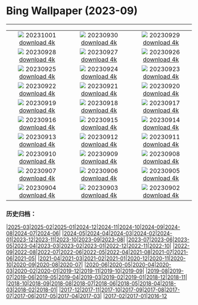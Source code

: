 # Bing Wallpaper (2023-09)
**************
| | | |
| :----: | :----: | :----: |
| ![](https://www.bing.com/th?id=OHR.ShenandoahFoliage_EN-CA5764050282_1920x1080.jpg) 20231001 [download 4k](https://www.bing.com/th?id=OHR.ShenandoahFoliage_EN-CA5764050282_UHD.jpg) | ![](https://www.bing.com/th?id=OHR.GuiyangMoon_EN-CA4101915787_1920x1080.jpg) 20230930 [download 4k](https://www.bing.com/th?id=OHR.GuiyangMoon_EN-CA4101915787_UHD.jpg) | ![](https://www.bing.com/th?id=OHR.MaritimeDay_EN-CA2505931032_1920x1080.jpg) 20230929 [download 4k](https://www.bing.com/th?id=OHR.MaritimeDay_EN-CA2505931032_UHD.jpg) |
| ![](https://www.bing.com/th?id=OHR.CapriKrupp_EN-CA9950478690_1920x1080.jpg) 20230928 [download 4k](https://www.bing.com/th?id=OHR.CapriKrupp_EN-CA9950478690_UHD.jpg) | ![](https://www.bing.com/th?id=OHR.VeniceSkatePark_EN-CA1676969637_1920x1080.jpg) 20230927 [download 4k](https://www.bing.com/th?id=OHR.VeniceSkatePark_EN-CA1676969637_UHD.jpg) | ![](https://www.bing.com/th?id=OHR.GlacierBayOtter_EN-CA0481969392_1920x1080.jpg) 20230926 [download 4k](https://www.bing.com/th?id=OHR.GlacierBayOtter_EN-CA0481969392_UHD.jpg) |
| ![](https://www.bing.com/th?id=OHR.FraserRiverBC_EN-CA9274002472_1920x1080.jpg) 20230925 [download 4k](https://www.bing.com/th?id=OHR.FraserRiverBC_EN-CA9274002472_UHD.jpg) | ![](https://www.bing.com/th?id=OHR.NuitBlanche_EN-CA7519752130_1920x1080.jpg) 20230924 [download 4k](https://www.bing.com/th?id=OHR.NuitBlanche_EN-CA7519752130_UHD.jpg) | ![](https://www.bing.com/th?id=OHR.ShamwariRhino_EN-CA5055413725_1920x1080.jpg) 20230923 [download 4k](https://www.bing.com/th?id=OHR.ShamwariRhino_EN-CA5055413725_UHD.jpg) |
| ![](https://www.bing.com/th?id=OHR.NobelNorway_EN-CA0407219199_1920x1080.jpg) 20230922 [download 4k](https://www.bing.com/th?id=OHR.NobelNorway_EN-CA0407219199_UHD.jpg) | ![](https://www.bing.com/th?id=OHR.ArkadiaPark_EN-CA0264862956_1920x1080.jpg) 20230921 [download 4k](https://www.bing.com/th?id=OHR.ArkadiaPark_EN-CA0264862956_UHD.jpg) | ![](https://www.bing.com/th?id=OHR.SplugenPass_EN-CA0023641893_1920x1080.jpg) 20230920 [download 4k](https://www.bing.com/th?id=OHR.SplugenPass_EN-CA0023641893_UHD.jpg) |
| ![](https://www.bing.com/th?id=OHR.MilkyWayPortugal_EN-CA8363323553_1920x1080.jpg) 20230919 [download 4k](https://www.bing.com/th?id=OHR.MilkyWayPortugal_EN-CA8363323553_UHD.jpg) | ![](https://www.bing.com/th?id=OHR.CubanTody_EN-CA7928245530_1920x1080.jpg) 20230918 [download 4k](https://www.bing.com/th?id=OHR.CubanTody_EN-CA7928245530_UHD.jpg) | ![](https://www.bing.com/th?id=OHR.OktoberfestWorkers_EN-CA9741791807_1920x1080.jpg) 20230917 [download 4k](https://www.bing.com/th?id=OHR.OktoberfestWorkers_EN-CA9741791807_UHD.jpg) |
| ![](https://www.bing.com/th?id=OHR.GlenariffForest_EN-CA9436586881_1920x1080.jpg) 20230916 [download 4k](https://www.bing.com/th?id=OHR.GlenariffForest_EN-CA9436586881_UHD.jpg) | ![](https://www.bing.com/th?id=OHR.MongoliaHorses_EN-CA5812178682_1920x1080.jpg) 20230915 [download 4k](https://www.bing.com/th?id=OHR.MongoliaHorses_EN-CA5812178682_UHD.jpg) | ![](https://www.bing.com/th?id=OHR.HemakutaHill_EN-CA8619866663_1920x1080.jpg) 20230914 [download 4k](https://www.bing.com/th?id=OHR.HemakutaHill_EN-CA8619866663_UHD.jpg) |
| ![](https://www.bing.com/th?id=OHR.NorthSeaStairs_EN-CA4141904220_1920x1080.jpg) 20230913 [download 4k](https://www.bing.com/th?id=OHR.NorthSeaStairs_EN-CA4141904220_UHD.jpg) | ![](https://www.bing.com/th?id=OHR.FrenchRiver_EN-CA1479049417_1920x1080.jpg) 20230912 [download 4k](https://www.bing.com/th?id=OHR.FrenchRiver_EN-CA1479049417_UHD.jpg) | ![](https://www.bing.com/th?id=OHR.WalrusSvalbard_EN-CA7767878500_1920x1080.jpg) 20230911 [download 4k](https://www.bing.com/th?id=OHR.WalrusSvalbard_EN-CA7767878500_UHD.jpg) |
| ![](https://www.bing.com/th?id=OHR.AyutthayaTemple_EN-CA7395171545_1920x1080.jpg) 20230910 [download 4k](https://www.bing.com/th?id=OHR.AyutthayaTemple_EN-CA7395171545_UHD.jpg) | ![](https://www.bing.com/th?id=OHR.BathCircus_EN-CA7255075519_1920x1080.jpg) 20230909 [download 4k](https://www.bing.com/th?id=OHR.BathCircus_EN-CA7255075519_UHD.jpg) | ![](https://www.bing.com/th?id=OHR.TIFFCanada_EN-CA9189506488_1920x1080.jpg) 20230908 [download 4k](https://www.bing.com/th?id=OHR.TIFFCanada_EN-CA9189506488_UHD.jpg) |
| ![](https://www.bing.com/th?id=OHR.CreteHarbor_EN-CA1720286368_1920x1080.jpg) 20230907 [download 4k](https://www.bing.com/th?id=OHR.CreteHarbor_EN-CA1720286368_UHD.jpg) | ![](https://www.bing.com/th?id=OHR.MountSegla_EN-CA8072268665_1920x1080.jpg) 20230906 [download 4k](https://www.bing.com/th?id=OHR.MountSegla_EN-CA8072268665_UHD.jpg) | ![](https://www.bing.com/th?id=OHR.CamelsAbove_EN-CA7725955202_1920x1080.jpg) 20230905 [download 4k](https://www.bing.com/th?id=OHR.CamelsAbove_EN-CA7725955202_UHD.jpg) |
| ![](https://www.bing.com/th?id=OHR.ManhattanAerial_EN-CA6943938850_1920x1080.jpg) 20230904 [download 4k](https://www.bing.com/th?id=OHR.ManhattanAerial_EN-CA6943938850_UHD.jpg) | ![](https://www.bing.com/th?id=OHR.TinyHummer_EN-CA4440623117_1920x1080.jpg) 20230903 [download 4k](https://www.bing.com/th?id=OHR.TinyHummer_EN-CA4440623117_UHD.jpg) | ![](https://www.bing.com/th?id=OHR.TurkeyTailMush_EN-CA2729302762_1920x1080.jpg) 20230902 [download 4k](https://www.bing.com/th?id=OHR.TurkeyTailMush_EN-CA2729302762_UHD.jpg) |

### 历史归档：

|[2025-03](/../2025-03/2025-03.md)|[2025-02](/../2025-02/2025-02.md)|[2025-01](/../2025-01/2025-01.md)|[2024-12](/../2024-12/2024-12.md)|[2024-11](/../2024-11/2024-11.md)|[2024-10](/../2024-10/2024-10.md)|[2024-09](/../2024-09/2024-09.md)|[2024-08](/../2024-08/2024-08.md)|[2024-07](/../2024-07/2024-07.md)|[2024-06](/../2024-06/2024-06.md)|
|[2024-05](/../2024-05/2024-05.md)|[2024-04](/../2024-04/2024-04.md)|[2024-03](/../2024-03/2024-03.md)|[2024-02](/../2024-02/2024-02.md)|[2024-01](/../2024-01/2024-01.md)|[2023-12](/../2023-12/2023-12.md)|[2023-11](/../2023-11/2023-11.md)|[2023-10](/../2023-10/2023-10.md)|[2023-09](/2023-09.md)|[2023-08](/../2023-08/2023-08.md)|
|[2023-07](/../2023-07/2023-07.md)|[2023-06](/../2023-06/2023-06.md)|[2023-05](/../2023-05/2023-05.md)|[2023-04](/../2023-04/2023-04.md)|[2023-03](/../2023-03/2023-03.md)|[2023-02](/../2023-02/2023-02.md)|[2023-01](/../2023-01/2023-01.md)|[2022-12](/../2022-12/2022-12.md)|[2022-11](/../2022-11/2022-11.md)|[2022-10](/../2022-10/2022-10.md)|
|[2022-09](/../2022-09/2022-09.md)|[2022-08](/../2022-08/2022-08.md)|[2022-07](/../2022-07/2022-07.md)|[2022-06](/../2022-06/2022-06.md)|[2022-05](/../2022-05/2022-05.md)|[2022-04](/../2022-04/2022-04.md)|[2021-08](/../2021-08/2021-08.md)|[2021-07](/../2021-07/2021-07.md)|[2021-06](/../2021-06/2021-06.md)|[2021-05](/../2021-05/2021-05.md)|
|[2021-04](/../2021-04/2021-04.md)|[2021-03](/../2021-03/2021-03.md)|[2021-02](/../2021-02/2021-02.md)|[2021-01](/../2021-01/2021-01.md)|[2020-12](/../2020-12/2020-12.md)|[2020-11](/../2020-11/2020-11.md)|[2020-10](/../2020-10/2020-10.md)|[2020-09](/../2020-09/2020-09.md)|[2020-08](/../2020-08/2020-08.md)|[2020-07](/../2020-07/2020-07.md)|
|[2020-06](/../2020-06/2020-06.md)|[2020-05](/../2020-05/2020-05.md)|[2020-04](/../2020-04/2020-04.md)|[2020-03](/../2020-03/2020-03.md)|[2020-02](/../2020-02/2020-02.md)|[2020-01](/../2020-01/2020-01.md)|[2019-12](/../2019-12/2019-12.md)|[2019-11](/../2019-11/2019-11.md)|[2019-10](/../2019-10/2019-10.md)|[2019-09](/../2019-09/2019-09.md)|
|[2019-08](/../2019-08/2019-08.md)|[2019-07](/../2019-07/2019-07.md)|[2019-06](/../2019-06/2019-06.md)|[2019-05](/../2019-05/2019-05.md)|[2019-04](/../2019-04/2019-04.md)|[2019-03](/../2019-03/2019-03.md)|[2019-02](/../2019-02/2019-02.md)|[2019-01](/../2019-01/2019-01.md)|[2018-12](/../2018-12/2018-12.md)|[2018-11](/../2018-11/2018-11.md)|
|[2018-10](/../2018-10/2018-10.md)|[2018-09](/../2018-09/2018-09.md)|[2018-08](/../2018-08/2018-08.md)|[2018-07](/../2018-07/2018-07.md)|[2018-06](/../2018-06/2018-06.md)|[2018-05](/../2018-05/2018-05.md)|[2018-04](/../2018-04/2018-04.md)|[2018-03](/../2018-03/2018-03.md)|[2018-02](/../2018-02/2018-02.md)|[2018-01](/../2018-01/2018-01.md)|
|[2017-12](/../2017-12/2017-12.md)|[2017-11](/../2017-11/2017-11.md)|[2017-10](/../2017-10/2017-10.md)|[2017-09](/../2017-09/2017-09.md)|[2017-08](/../2017-08/2017-08.md)|[2017-07](/../2017-07/2017-07.md)|[2017-06](/../2017-06/2017-06.md)|[2017-05](/../2017-05/2017-05.md)|[2017-04](/../2017-04/2017-04.md)|[2017-03](/../2017-03/2017-03.md)|
|[2017-02](/../2017-02/2017-02.md)|[2017-01](/../2017-01/2017-01.md)|[2016-12](/../2016-12/2016-12.md)